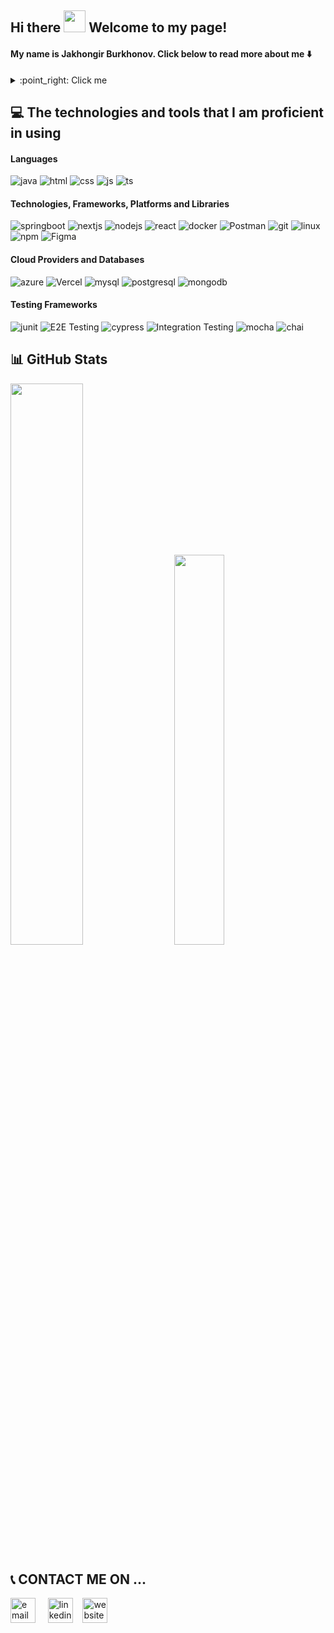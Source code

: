## Hi there  <img src="https://github.com/TheDudeThatCode/TheDudeThatCode/blob/master/Assets/Hi.gif" width="35" /> Welcome to my page!
#### My name is Jakhongir Burkhonov. Click below to read more about me :arrow_down:


<details>
 <summary>:point_right: Click me 
</summary>
:computer: A LITTLE ABOUT ME ...
 
27 year old, enthusiastic, driven and adaptable full-stack java developer, particularly passionate about OOP and TDD. Graduate of </salt> School of Applied Technology's highly competitive & intensive full stack bootcamp in Stockholm. I was selected as one out of 1200 applicants to join salts bootcamp alongside 20 students.

I am a logical and strategic thinker with varied technical expertise, and I take pride in my strong attention to detail and problem-solving skills . Having graduated with a Tourism Management degree , I came across with different people all around the world, I learned how to form client relationships and improve my communication skills. I thrive on working with different teams and learning from people with varied skill sets and backgrounds.
</details> 

## :computer: The technologies and tools that I am proficient in using

<div>

  #### Languages
  ![java](https://img.shields.io/badge/Java-ED8B00?style=for-the-badge&logo=java&logoColor=white)
  ![html](https://img.shields.io/badge/HTML5-E34F26?style=for-the-badge&logo=html5&logoColor=white)
  ![css](https://img.shields.io/badge/CSS3-1572B6?style=for-the-badge&logo=css3&logoColor=white)
  ![js](https://img.shields.io/badge/JavaScript-F7DF1E?style=for-the-badge&logo=javascript&logoColor=black)
  ![ts](https://img.shields.io/badge/TypeScript-007ACC?style=for-the-badge&logo=typescript&logoColor=white)
  
  #### Technologies, Frameworks, Platforms and Libraries
  ![springboot](https://img.shields.io/badge/Spring-6DB33F?style=for-the-badge&logo=spring&logoColor=white)
  ![nextjs](https://img.shields.io/badge/Next-black?style=for-the-badge&logo=next.js&logoColor=white)
  ![nodejs](https://img.shields.io/badge/Node.js-43853D?style=for-the-badge&logo=node.js&logoColor=white)
  ![react](https://img.shields.io/badge/React-20232A?style=for-the-badge&logo=react&logoColor=61DAFB)
  ![docker](https://img.shields.io/badge/docker-%230db7ed.svg?style=for-the-badge&logo=docker&logoColor=white)
  ![Postman](https://img.shields.io/badge/Postman-black?style=for-the-badge&logo=postman&logoColor=5849BE)
  ![git](https://img.shields.io/badge/GIT-E44C30?style=for-the-badge&logo=git&logoColor=white)
  ![linux](https://img.shields.io/badge/Linux-FCC624?style=for-the-badge&logo=linux&logoColor=black)
  ![npm](https://img.shields.io/badge/npm-CB3837?style=for-the-badge&logo=npm&logoColor=white)
  ![Figma](https://img.shields.io/badge/Figma-black?style=for-the-badge&logo=figma&logoColor=5849BE)


  #### Cloud Providers and Databases
  ![azure](https://img.shields.io/badge/Microsoft_Azure-0089D6?style=for-the-badge&logo=microsoft-azure&logoColor=white)
  ![Vercel](https://img.shields.io/badge/vercel-%23000000.svg?style=for-the-badge&logo=vercel&logoColor=white)
  ![mysql](https://img.shields.io/badge/MySQL-005C84?style=for-the-badge&logo=mysql&logoColor=white)
  ![postgresql](https://img.shields.io/badge/PostgreSQL-316192?style=for-the-badge&logo=postgresql&logoColor=white)
  ![mongodb](https://img.shields.io/badge/MongoDB-4EA94B?style=for-the-badge&logo=mongodb&logoColor=white)
  
  #### Testing Frameworks
  ![junit](https://img.shields.io/badge/Junit5-25A162?style=for-the-badge&logo=junit5&logoColor=white)
  ![E2E Testing](https://img.shields.io/badge/E2E%20Testing-black?style=for-the-badge&logo=end-to-end-testing&logoColor=5849BE)
  ![cypress](https://img.shields.io/badge/-cypress-%23E5E5E5?style=for-the-badge&logo=cypress&logoColor=058a5e)
  ![Integration Testing](https://img.shields.io/badge/Integration%20Testing-black?style=for-the-badge&logo=integration-testing&logoColor=5849BE)
  ![mocha](https://img.shields.io/badge/mocha.js-323330?style=for-the-badge&logo=mocha&logoColor=Brown)
  ![chai](https://img.shields.io/badge/chai.js-323330?style=for-the-badge&logo=chai&logoColor=red)
  
</div>
  
  
## 📊 GitHub Stats

 <!--
add this instead of stats if it works leter
 <img class="img" src="https://streak-stats.demolab.com/?user=jakhongir222" />

-->
 
 <div class='container'>
<img style="height: auto; width: 48%;" class="img" src="https://github-readme-stats.vercel.app/api?username=jakhongir222&show_icons=true" />
&nbsp;
&nbsp;
<img style="height: auto; width: 40%;" class="img" src="https://github-readme-stats.vercel.app/api/top-langs/?username=jakhongir222&langs_count=8&layout=compact" /></div>
</div>


## :telephone_receiver: CONTACT ME ON ...

[<img src='https://cdn.jsdelivr.net/npm/simple-icons@3.0.1/icons/gmail.svg' alt='email' height='40'>](mailto:jakhongir.burkhanov@appliedtechnology.se)
&nbsp;&nbsp;&nbsp;&nbsp;[<img src='https://cdn.jsdelivr.net/npm/simple-icons@3.0.1/icons/linkedin.svg' alt='linkedin' height='40'>](https://www.linkedin.com/in/in/jakburkhanov//)&nbsp;&nbsp;&nbsp;&nbsp;[<img src='https://cdn.jsdelivr.net/npm/simple-icons@3.0.1/icons/icloud.svg' alt='website' height='40'>](https://full-stack-responsive-blog-jakhongir222.vercel.app/)
 


